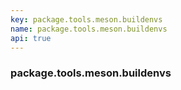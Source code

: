 ```yaml
---
key: package.tools.meson.buildenvs
name: package.tools.meson.buildenvs
api: true
---
```


### package.tools.meson.buildenvs
